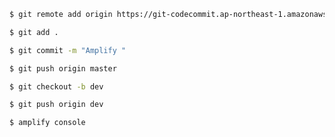 ```sh
$ git remote add origin https://git-codecommit.ap-northeast-1.amazonaws.com/v1/repos/amplify-handson
```

```sh
$ git add .
```

```sh
$ git commit -m "Amplify "
```

```sh
$ git push origin master
```

```sh
$ git checkout -b dev
```

```sh
$ git push origin dev
```

```sh
$ amplify console
```
